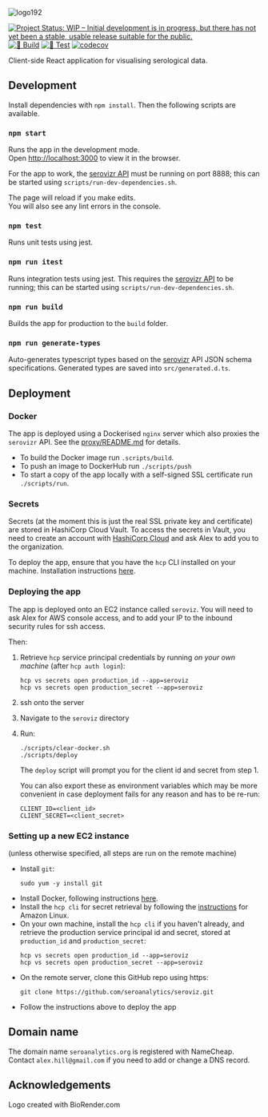 ![logo192](https://github.com/user-attachments/assets/a988b290-0a61-47bf-aea9-cf3c17183b9a)

[![Project Status: WIP – Initial development is in progress, but there has not yet been a stable, usable release suitable for the public.](https://www.repostatus.org/badges/latest/wip.svg)](https://www.repostatus.org/#wip)
[![🔨 Build](https://github.com/seroanalytics/seroviz/actions/workflows/build.yml/badge.svg)](https://github.com/seroanalytics/seroviz/actions/workflows/build.yml)
[![🔎 Test](https://github.com/seroanalytics/seroviz/actions/workflows/test.yml/badge.svg)](https://github.com/seroanalytics/seroviz/actions/workflows/test.yml)
[![codecov](https://codecov.io/gh/seroanalytics/seroviz/graph/badge.svg?token=2DH6NUOXRe)](https://codecov.io/gh/seroanalytics/seroviz)

Client-side React application for visualising serological data.

## Development

Install dependencies with `npm install`. Then the following scripts are available.

### `npm start`

Runs the app in the development mode.\
Open [http://localhost:3000](http://localhost:3000) to view it in the browser.

For the app to work, the
[serovizr API](https://github.com/seroanalytics/serovizr) must be running on port 8888; this can
be started using `scripts/run-dev-dependencies.sh`.

The page will reload if you make edits.\
You will also see any lint errors in the console.

### `npm test`

Runs unit tests using jest.

### `npm run itest`

Runs integration tests using jest. This requires the 
[serovizr API](https://github.com/seroanalytics/serovizr) to be running; this can 
be started using `scripts/run-dev-dependencies.sh`.

### `npm run build`

Builds the app for production to the `build` folder.

### `npm run generate-types`

Auto-generates typescript types based on the [serovizr](https://github.com/seroanalytics/serovizr)
API JSON schema specifications. Generated types are saved into `src/generated.d.ts`.

## Deployment

### Docker
The app is deployed using a Dockerised `nginx` server which also proxies the `serovizr` API.
See the [proxy/README.md](proxy/README.md) for details.

* To build the Docker image run `.scripts/build`. 
* To push an image to DockerHub run `./scripts/push`
* To start a copy of the app locally with a self-signed SSL certificate run `./scripts/run`.

### Secrets
Secrets (at the moment this is just the real SSL private key and certificate) are stored in 
HashiCorp Cloud Vault. To access the secrets in Vault, you need to create an account with [HashiCorp Cloud](https://portal.cloud.hashicorp.com/sign-in)
and ask Alex to add you to the organization.

To deploy the app, ensure that you have the `hcp` CLI installed on your machine.
Installation instructions [here](https://developer.hashicorp.com/hcp/docs/cli/install).

### Deploying the app
The app is deployed onto an EC2 instance called `seroviz`. You will need to ask Alex for AWS console access, 
and to add your IP to the inbound security rules for ssh access.

Then:
1. Retrieve `hcp` service principal credentials by running *on your own machine* (after `hcp auth login`):
    ```shell
    hcp vs secrets open production_id --app=seroviz
    hcp vs secrets open production_secret --app=seroviz
    ```
1. ssh onto the server
1. Navigate to the `seroviz` directory
1. Run:
    ```shell
    ./scripts/clear-docker.sh
    ./scripts/deploy
    ```

    The `deploy` script will prompt you for the client id and secret from step 1.
    
    You can also export these as environment variables which may be more convenient in case deployment fails
    for any reason and has to be re-run:
    ```shell
    CLIENT_ID=<client_id>
    CLIENT_SECRET=<client_secret>
    ```

### Setting up a new EC2 instance
(unless otherwise specified, all steps are run on the remote machine)
* Install `git`:
    ```shell
    sudo yum -y install git
    ```
* Install Docker, following instructions [here](https://docs.aws.amazon.com/serverless-application-model/latest/developerguide/install-docker.html).
* Install the `hcp cli` for secret retrieval by following the [instructions](https://developer.hashicorp.com/hcp/docs/cli/install) for Amazon Linux.
* On your own machine, install the `hcp cli` if you haven't already, and retrieve the production service principal id and secret, stored at `production_id` and `production_secret`:
    ```shell
    hcp vs secrets open production_id --app=seroviz
    hcp vs secrets open production_secret --app=seroviz
    ```
* On the remote server, clone this GitHub repo using https:
    ```shell
    git clone https://github.com/seroanalytics/seroviz.git
    ```
* Follow the instructions above to deploy the app

## Domain name
The domain name `seroanalytics.org` is registered with NameCheap.
Contact `alex.hill@gmail.com` if you need to add or change a DNS record.

## Acknowledgements
Logo created with BioRender.com
